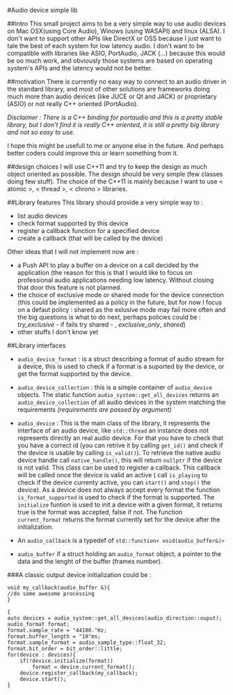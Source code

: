 #Audio device simple lib

##intro
This small project aims to be a very simple way to use audio devices on Mac OSX(using Core Audio), Winows (using  WASAPI) and linux (ALSA).
I don't want to support other APIs like DirectX or OSS because I just want to tale the best of each system for low latency audio. I don't want to be compatible with libraries like ASIO, PortAudio, JACK (...) because this would be oo much work, and obviously those systems are based on operating system's APIs and the latency would not be better.

##motivation
There is currently no easy way to connect to an audio driver in the standard library, and most of other solutions are frameworks doing much more than audio devices (like JUCE or Qt and JACK) or proprietary (ASIO) or not really C++ oriented (PortAudio).

*Disclaimer : There is a C++ binding for portaudio and this is a pretty stable library, but I don't find it is really C++ oriented, it is still a pretty big library and not so easy to use.*

I hope this might be usefull to me or anyone else in the future. And perhaps better coders could improve this or learn something from it. 

##design choices
I will use C++11 and try to keep the design as much object oriented as possible. The design should be very simple (few classes doing few stuff). The choice of the C++11 is mainly because I want to use < atomic >, < thread >, < chrono > libraries.

##Library features
This library should provide a very simple way to :

 - list audio devices
 - check format supported by this device
 - register a callback function for a specified device
 - create a callback (that will be called by the device)

Other ideas that I will not implement now are :

- a Push API to play a buffer on a device on a call decided by the application (the reason for this is that I would like to focus on professional audio applications needing low latency. Without closing that door this feature is not planned.
- the choice of exclusive mode or shared mode for the device connection (this could be implemented as a policy in the future, but for now I focus on a defaut policy : shared as the exlusive mode may fail more often and the big questions is what to do next, perhaps policies could be : *try_exclusive* - if fails try shared - , *exclusive_only*, *shared*)
- other stuffs I don't know yet


##Library interfaces

- ``audio_device_format`` : is a struct describing a format of audio stream for a device, this is used to check if a format is a suported by the device, or get the format supported by the device.

- ``audio_device_collection`` : this is a simple container of ``audio_device`` objects. The static function ``audio_system::get_all_devices`` returns an ``audio_device_collection`` of all audio devices in the system matching the requirements *(requirements are passed by argument)*

- ``audio_device`` : This is the main class of the library, it represents the interface of an audio device, like ``std::thread`` an instance does not represents directly an real audio device. For that you have to check that you have a correct id (you can retrive it by calling ``get_id()`` and check if the device is usable by calling ``is_valid()``). To retrieve the native audio device handle call ``native_handle()``, this will return ``nullptr`` if the device is not valid. This class can be used to register a callback. This callback will be called once the device is valid an active ( call ``is_playing`` to check if the device currenty active, you can ``start()`` and ``stop()`` the device). As a device does not always accept every format the function ``is_format_supported`` is used to check if the format is supported. The ``initialize`` funtion is used to init a device with a given format, it returns true is the format was accepted, false if not. The function ``current_format`` returns the format currently set for the device after the initialization.
- An `audio_callback` is a typedef of `std::function< void(audio_buffer&)>` 
- `audio_buffer` if a struct holding an `audio_format` object, a pointer to the data and the lenght of the buffer (frames number).

###A classic output device initialization could be  :
	
	void my_callback(audio_buffer &){
	//do some awesome processing
	}
	
	{
	auto devices = audio_system::get_all_devices(audio_direction::ouput);
	audio_format format;
	format.sample_rate = "44100."Hz;
	format.buffer_length = "10"ms;
	format.sample_format = audio_sample_type::float_32;
	format.bit_order = bit_order::little;
	for(device : devices){
		if(!device.initialize(format))
			format = device.current_format();
		device.register_callback(my_callback);
		device.start();
	}